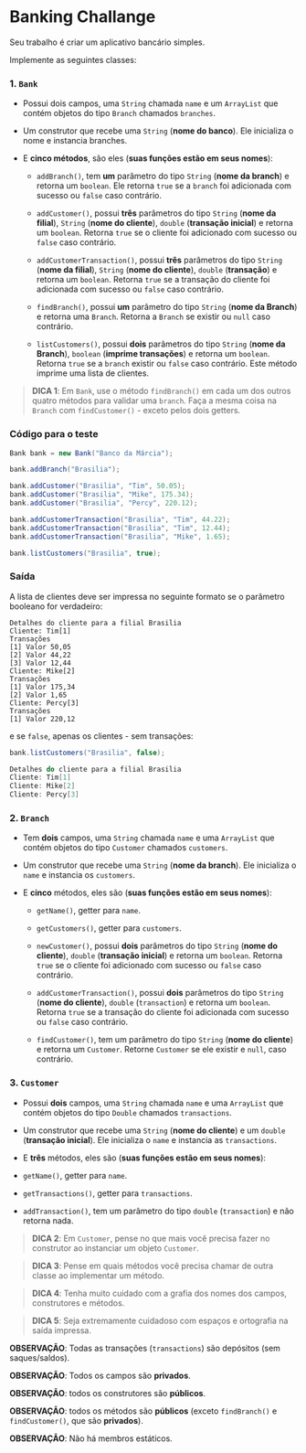 # Banking Challange

Seu trabalho é criar um aplicativo bancário simples.

Implemente as seguintes classes:

### 1. `Bank`

- Possui dois campos, uma `String` chamada `name` e um `ArrayList` que contém objetos do tipo `Branch` chamados `branches`.

- Um construtor que recebe uma `String` (**nome do banco**). Ele inicializa o nome e instancia branches.

- E **cinco métodos**, são eles (**suas funções estão em seus nomes**):

  - `addBranch()`, tem **um** parâmetro do tipo `String` (**nome da branch**) e retorna um `boolean`. Ele retorna `true` se a `branch` foi adicionada com sucesso ou `false` caso contrário.

  - `addCustomer()`, possui **três** parâmetros do tipo `String` (**nome da filial**), `String` (**nome do cliente**), `double` (**transação inicial**) e retorna um `boolean`. Retorna `true` se o cliente foi adicionado com sucesso ou `false` caso contrário.

  - `addCustomerTransaction()`, possui **três** parâmetros do tipo `String` (**nome da filial**), `String` (**nome do cliente**), `double` (**transação**) e retorna um `boolean`. Retorna `true` se a transação do cliente foi adicionada com sucesso ou `false` caso contrário.

  - `findBranch()`, possui **um** parâmetro do tipo `String` (**nome da Branch**) e retorna uma `Branch`. Retorna a `Branch` se existir ou `null` caso contrário.

  - `listCustomers()`, possui **dois** parâmetros do tipo `String` (**nome da Branch**), `boolean` (**imprime transações**) e retorna um `boolean`. Retorna `true` se a `branch` existir ou `false` caso contrário. Este método imprime uma lista de clientes.

> **DICA 1**: Em `Bank`, use o método `findBranch()` em cada um dos outros quatro métodos para validar uma `branch`. Faça a mesma coisa na `Branch` com `findCustomer()` - exceto pelos dois getters.

### Código para o teste

~~~java
Bank bank = new Bank("Banco da Márcia");

bank.addBranch("Brasilia");

bank.addCustomer("Brasilia", "Tim", 50.05);
bank.addCustomer("Brasilia", "Mike", 175.34);
bank.addCustomer("Brasilia", "Percy", 220.12);

bank.addCustomerTransaction("Brasilia", "Tim", 44.22);
bank.addCustomerTransaction("Brasilia", "Tim", 12.44);
bank.addCustomerTransaction("Brasilia", "Mike", 1.65);

bank.listCustomers("Brasilia", true);

~~~

### Saída

A lista de clientes deve ser impressa no seguinte formato se o parâmetro booleano for verdadeiro:

~~~text
Detalhes do cliente para a filial Brasilia
Cliente: Tim[1]
Transações
[1] Valor 50,05
[2] Valor 44,22
[3] Valor 12,44
Cliente: Mike[2]
Transações
[1] Valor 175,34
[2] Valor 1,65
Cliente: Percy[3]
Transações
[1] Valor 220,12
~~~

e se `false`, apenas os clientes - sem transações:

~~~java
bank.listCustomers("Brasilia", false);

Detalhes do cliente para a filial Brasilia
Cliente: Tim[1]
Cliente: Mike[2]
Cliente: Percy[3]
~~~

### 2. `Branch`

- Tem **dois** campos, uma `String` chamada `name` e uma `ArrayList` que contém objetos do tipo `Customer` chamados `customers`.

- Um construtor que recebe uma `String` (**nome da branch**). Ele inicializa o `name` e instancia os `customers`.

- E **cinco** métodos, eles são (**suas funções estão em seus nomes**):

  - `getName()`, getter para `name`.

  - `getCustomers()`, getter para `customers`.

  - `newCustomer()`, possui **dois** parâmetros do tipo `String` (**nome do cliente**), `double` (**transação inicial**) e retorna um `boolean`. Retorna `true` se o cliente foi adicionado com sucesso ou `false` caso contrário.

  - `addCustomerTransaction()`, possui **dois** parâmetros do tipo `String` (**nome do cliente**), `double` (`transaction`) e retorna um `boolean`. Retorna `true` se a transação do cliente foi adicionada com sucesso ou `false` caso contrário.

  - `findCustomer()`, tem um parâmetro do tipo `String` (**nome do cliente**) e retorna um `Customer`. Retorne `Customer` se ele existir e `null`, caso contrário.

### 3. `Customer`

-  Possui **dois** campos, uma `String` chamada `name` e uma `ArrayList` que contém objetos do tipo `Double` chamados `transactions`.

-  Um construtor que recebe uma `String` (**nome do cliente**) e um `double` (**transação inicial**). Ele inicializa o `name` e instancia as `transactions`.

-  E **três** métodos, eles são (**suas funções estão em seus nomes**):

-  `getName()`, getter para `name`.

-  `getTransactions()`, getter para `transactions`.

-  `addTransaction()`, tem um parâmetro do tipo `double` (`transaction`) e não retorna nada.

> **DICA 2**: Em `Customer`, pense no que mais você precisa fazer no construtor ao instanciar um objeto `Customer`.

> **DICA 3**: Pense em quais métodos você precisa chamar de outra classe ao implementar um método.

> **DICA 4**: Tenha muito cuidado com a grafia dos nomes dos campos, construtores e métodos.

> **DICA 5**: Seja extremamente cuidadoso com espaços e ortografia na saída impressa.

**OBSERVAÇÃO**: Todas as transações (`transactions`) são depósitos (sem saques/saldos).

**OBSERVAÇÃO**: Todos os campos são **privados**.

**OBSERVAÇÃO**: todos os construtores são **públicos**.

**OBSERVAÇÃO**: todos os métodos são **públicos** (exceto `findBranch()` e `findCustomer()`, que são **privados**).

**OBSERVAÇÃO**: Não há membros estáticos.
